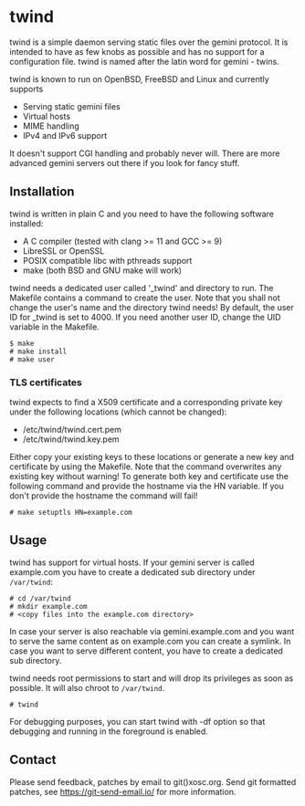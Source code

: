 # twind

twind is a simple daemon serving static files over the gemini protocol.  It is
intended to have as few knobs as possible and has no support for a
configuration file.  twind is named after the latin word for gemini - twins.

twind is known to run on OpenBSD, FreeBSD and Linux and currently supports

* Serving static gemini files
* Virtual hosts
* MIME handling
* IPv4 and IPv6 support

It doesn't support CGI handling and probably never will.  There are more
advanced gemini servers out there if you look for fancy stuff.

## Installation

twind is written in plain C and you need to have the following software
installed:

* A C compiler (tested with clang >= 11 and GCC >= 9)
* LibreSSL or OpenSSL
* POSIX compatible libc with pthreads support
* make (both BSD and GNU make will work)

twind needs a dedicated user called '_twind' and directory to run.  The
Makefile contains a command to create the user.  Note that you shall not change
the user's name and the directory twind needs!  By default, the user ID for
_twind is set to 4000.  If you need another user ID, change the UID variable
in the Makefile.

```
$ make
# make install
# make user
```

### TLS certificates

twind expects to find a X509 certificate and a corresponding private key
under the following locations (which cannot be changed):

* /etc/twind/twind.cert.pem
* /etc/twind/twind.key.pem

Either copy your existing keys to these locations or generate a new key and
certificate by using the Makefile.  Note that the command overwrites any existing
key without warning!  To generate both key and certificate use the following
command and provide the hostname via the HN variable.  If you don't provide the
hostname the command will fail!

```
# make setuptls HN=example.com
```

## Usage

twind has support for virtual hosts.  If your gemini server is called
example.com you have to create a dedicated sub directory under `/var/twind`:

```
# cd /var/twind
# mkdir example.com
# <copy files into the example.com directory>
```

In case your server is also reachable via gemini.example.com and you want to
serve the same content as on example.com you can create a symlink.  In case you
want to serve different content, you have to create a dedicated sub directory.

twind needs root permissions to start and will drop its privileges as soon as
possible.  It will also chroot to `/var/twind`.

```
# twind
```

For debugging purposes, you can start twind with -df option so that debugging
and running in the foreground is enabled.

## Contact

Please send feedback, patches by email to git()xosc.org.  Send git formatted
patches, see https://git-send-email.io/ for more information.
